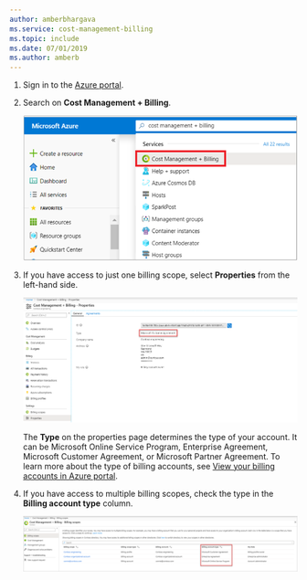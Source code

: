 ```yaml
---
author: amberbhargava
ms.service: cost-management-billing
ms.topic: include
ms.date: 07/01/2019
ms.author: amberb
---
```

  
1. Sign in to the [Azure portal](https://portal.azure.com).
 
2. Search on **Cost Management + Billing**.
 
   ![Screenshot that shows Azure portal search](./media/billing-check-account-type/billing-search-cost-management-billing.png)    
 
3. If you have access to just one billing scope, select **Properties** from the left-hand side.
 
    ![Screenshot that shows microsoft customer agreement in properties page](./media/billing-check-account-type/billing-mca-property.png)
    
    The **Type** on the properties page determines the type of your account. It can be Microsoft Online Service Program, Enterprise Agreement, Microsoft Customer Agreement, or Microsoft Partner Agreement. To learn more about the type of billing accounts, see [View your billing accounts in Azure portal](../articles/billing/billing-view-all-accounts.md).  
 
4. If you have access to multiple billing scopes, check the type in the **Billing account type** column.
 
    ![Screenshot that shows microsoft customer agreement in billing account list page](./media/billing-check-account-type/billing-account-type-in-the-list.png)
 
